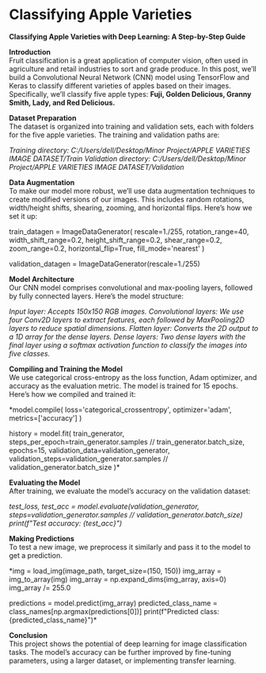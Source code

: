 # Classifying Apple Varieties

**Classifying Apple Varieties with Deep Learning: A Step-by-Step Guide**

**Introduction**<br>
Fruit classification is a great application of computer vision, often used in agriculture and retail industries to sort and grade produce. In this post, we’ll build a Convolutional Neural Network (CNN) model using TensorFlow and Keras to classify different varieties of apples based on their images. Specifically, we’ll classify five apple types: **Fuji, Golden Delicious, Granny Smith, Lady, and Red Delicious.**

**Dataset Preparation**<br>
The dataset is organized into training and validation sets, each with folders for the five apple varieties. The training and validation paths are:

*Training directory: C:/Users/dell/Desktop/Minor Project/APPLE VARIETIES IMAGE DATASET/Train
Validation directory: C:/Users/dell/Desktop/Minor Project/APPLE VARIETIES IMAGE DATASET/Validation*

**Data Augmentation**<br>
To make our model more robust, we’ll use data augmentation techniques to create modified versions of our images. This includes random rotations, width/height shifts, shearing, zooming, and horizontal flips. Here’s how we set it up:

train_datagen = ImageDataGenerator(
    rescale=1./255,
    rotation_range=40,
    width_shift_range=0.2,
    height_shift_range=0.2,
    shear_range=0.2,
    zoom_range=0.2,
    horizontal_flip=True,
    fill_mode='nearest'
)

validation_datagen = ImageDataGenerator(rescale=1./255)

**Model Architecture**<br>
Our CNN model comprises convolutional and max-pooling layers, followed by fully connected layers. Here’s the model structure:

*Input layer: Accepts 150x150 RGB images.
Convolutional layers: We use four Conv2D layers to extract features, each followed by MaxPooling2D layers to reduce spatial dimensions.
Flatten layer: Converts the 2D output to a 1D array for the dense layers.
Dense layers: Two dense layers with the final layer using a softmax activation function to classify the images into five classes.*

**Compiling and Training the Model**<br>
We use categorical cross-entropy as the loss function, Adam optimizer, and accuracy as the evaluation metric. The model is trained for 15 epochs. Here’s how we compiled and trained it:

*model.compile(
    loss='categorical_crossentropy',
    optimizer='adam',
    metrics=['accuracy']
)

history = model.fit(
    train_generator,
    steps_per_epoch=train_generator.samples // train_generator.batch_size,
    epochs=15,
    validation_data=validation_generator,
    validation_steps=validation_generator.samples // validation_generator.batch_size
)*

**Evaluating the Model**<br>
After training, we evaluate the model’s accuracy on the validation dataset:

*test_loss, test_acc = model.evaluate(validation_generator, steps=validation_generator.samples // validation_generator.batch_size)
print(f"Test accuracy: {test_acc}")*

**Making Predictions**<br>
To test a new image, we preprocess it similarly and pass it to the model to get a prediction.

*img = load_img(image_path, target_size=(150, 150))
img_array = img_to_array(img)
img_array = np.expand_dims(img_array, axis=0)
img_array /= 255.0

predictions = model.predict(img_array)
predicted_class_name = class_names[np.argmax(predictions[0])]
print(f"Predicted class: {predicted_class_name}")*

**Conclusion**<br>
This project shows the potential of deep learning for image classification tasks. The model’s accuracy can be further improved by fine-tuning parameters, using a larger dataset, or implementing transfer learning.
